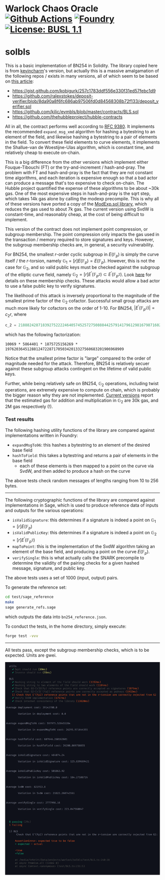 # Warlock Chaos Oracle [![Github Actions][gha-badge]][gha] [![Foundry][foundry-badge]][foundry] [![License: BUSL 1.1][license-badge]][license]

[gha]: https://github.com/warlock-labs/solbls/actions
[gha-badge]: https://github.com/warlock-labs/solbls/actions/workflows/CI.yml/badge.svg
[foundry]: https://getfoundry.sh/
[foundry-badge]: https://img.shields.io/badge/Built%20with-Foundry-FFDB1C.svg
[license]: https://spdx.org/licenses/BUSL-1.1.html
[license-badge]: https://img.shields.io/badge/License-BUSL%201.1-blue.svg

# solbls

This is a basic implementation of BN254 in Solidity. The library copied here is from [kevincharm](https://github.com/kevincharm/bls-bn254/tree/master)'s version, but actually this is a massive amalgamation of the following repos / exists in many versions, all of which seem to be based on [this article](https://ethresear.ch/t/bls-signatures-in-solidity/7919):

- https://gist.github.com/kobigurk/257c1783ddf556e330f31ed57febc1d9
- https://github.com/ralexstokes/deposit-verifier/blob/8da90a8f6fc686ab97506fd0d84568308b72f133/deposit_verifier.sol
- https://github.com/kilic/evmbls/blob/master/contracts/BLS.sol
- https://github.com/thehubbleproject/hubble-contracts


All in all, the contract performs well according to [RFC 9380](https://datatracker.ietf.org/doc/html/rfc9380). It implements the recommended `expand_msg_xmd` algorithm for hashing a bytestring to an element of the field, and likewise hashing a bytestring to a pair of elements in the field. To convert these field elements to curve elements, it implements the Shallue-van de Woestijne-Ulas algorithm, which is constant time, and relatively cheap to execute on-chain.

This is a big difference from the other versions which implement either Fouque-Tibouchi (FT) or the try-and-increment / hash-and-pray. The problem with FT and hash-and-pray is the fact that they are not constant time algorithms, and each iteration is expensive enough so that a bad actor can produce a message that's too expensive to check on-chain. The Hubble project quantified the expense of these algorithms to be about ~30k gas. One of the most expensive steps in hash-and-pray is the sqrt step, which takes 14k gas alone by calling the modexp precompile. This is why all of these versions have ported a copy of the [ModExp.sol library](https://github.com/ChihChengLiang/modexp/blob/master/contracts/ModExp.sol), which reduces the gas used to about 7k gas. The current version using SvdW is constant-time, and reasonably cheap, at the cost of being difficult to implement.

This version of the contract does not implement point compression, or subgroup membership. The point compression only impacts the gas used in the transaction / memory required to store signatures and keys. However, the subgroup membership checks are, in general, a security vulnerability.

For BN254, the smallest $r$-order cyclic subgroup in $E(\mathbb{F}_p)$ is simply the curve itself / the $r$-torsion, namely $\mathbb{G}_1=[r]E(\mathbb{F}_p)=E(\mathbb{F}_p)$. However, this is not the case for $\mathbb{G} _2$, and so valid public keys must be checked against the subgroup of the elliptic curve field, namely $\mathbb{G} _2=[r]E^\prime(\mathbb{F} _{p^2})\subset E^\prime(\mathbb{F} _{p^2})$. Look [here](https://github.com/warlock-labs/alt-bn128-bls/blob/main/notebooks/field_extensions.ipynb) for details on these membership checks.
These attacks would allow a bad actor to use a false public key to verify signatures.

The likelihood of this attack is inversely proportional to the magnitude of the smallest prime factor of the $\mathbb{G} _2$ cofactor. Successful small group attacks are much more likely for cofactors on the order of 1-10. For BN254, $|E^\prime(\mathbb{F} _{p^2})| = c _2r$, where
```python
c_2 = 21888242871839275222246405745257275088844257914179612981679871602714643921549
```
which has the following factorization:
```
10069 * 5864401 * 1875725156269 * 197620364512881247228717050342013327560683201906968909
```
Notice that the smallest prime factor is "large" compared to the order of magnitude needed for the attack. Therefore, BN254 is relatively secuer against these subgroup attacks contingent on the lifetime of valid public keys.

Further, while being relatively safe on BN254, $\mathbb{G} _2$ operations, including twist operations, are extremely expensive to compute on chain, which is probably the bigger reason why they are not implemented. [Current versions](https://github.com/musalbas/solidity-BN256G2) report that the estimated gas for addition and multiplication in $\mathbb{G} _2$ are 30k gas, and 2M gas respectively (!).

### Test results

The following hashing utility functions of the library are compared against implementations written in Foundry:

- `expandMsgTo96`: this hashes a bytestring to an element of the desired base field
- `hashToField`: this takes a bytestring and returns a pair of elements in the base field
    - each of these elements is then mapped to a point on the curve via SvdW, and then added to produce a hash on the curve

The above tests check random messages of lengths ranging from 10 to 256 bytes. 

---

The following cryptographic functions of the library are compared against implementations in Sage, which is used to produce reference data of inputs and outputs for the various operations:

- `isValidSignature`: this determines if a signature is indeed a point on $\mathbb{G} _1=[r]E(\mathbb{F} _p)$ 
- `isValidPublicKey`: this determines if a signature is indeed a point on $\mathbb{G} _2=[r]E^\prime(\mathbb{F} _{p^2})$
- `mapToPoint`: this is the implementation of the SvdW algorithm taking an element of the base field, and producing a point on the curve $E(\mathbb{F}_p)$. 
- `verifySingle`: this is what actually calls the SNARK precompile to determine the validity of the pairing checks for a given hashed message, signature, and public key.

The above tests uses a set of 1000 (input, output) pairs.

To generate the reference set:
```bash
cd test/sage_reference
make
sage generate_refs.sage
```
which outputs the data into `bn254_reference.json`. 

To conduct the tests, in the home directory, simply execute:

```bash
forge test -vvv
```

---
All tests pass, except the subgroup membership checks, which is to be expected. Units are gwei.

![test results](/test/test_results.png)

